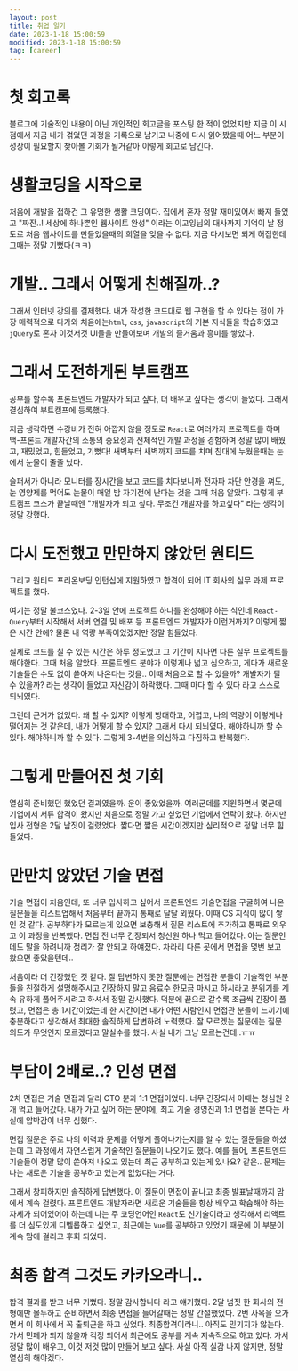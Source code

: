```yaml
---
layout: post
title: 취업 일기
date: 2023-1-18 15:00:59
modified: 2023-1-18 15:00:59
tag: [career]
---
```


# 첫 회고록
블로그에 기술적인 내용이 아닌 개인적인 회고글을 포스팅 한 적이 없었지만 지금 이 시점에서 지금 내가 겪었던 과정을 기록으로 남기고 나중에 다시 읽어봤을때 어느 부분이 성장이 필요할지 찾아볼 기회가 될거같아 이렇게 회고로 남긴다.

# 생활코딩을 시작으로
처음에 개발을 접하건 그 유명한 생활 코딩이다. 집에서 혼자 정말 재미있어서 빠져 들었고 "짜잔..! 세상에 하나뿐인 웹사이트 완성" 이라는 이고잉님의 대사까지 기억이 날 정도로 처음 웹사이트를 만들었을때의 희열을 잊을 수 없다. 지금 다시보면 되게 허접한데 그때는 정말 기뻤다(ㅋㅋ)

# 개발.. 그래서 어떻게 친해질까..?
그래서 인터넷 강의를 결제했다. 내가 작성한 코드대로 웹 구현을 할 수 있다는 점이 가장 매력적으로 다가와 처음에는`html`, `css`, `javascript`의 기본 지식들을 학습하였고 `jQuery`로 혼자 이것저것 UI들을 만들어보며 개발의 즐거움과 흥미를 쌓았다.

# 그래서 도전하게된 부트캠프
공부를 할수록 프론트엔드 개발자가 되고 싶다, 더 배우고 싶다는 생각이 들었다. 그래서 결심하여 부트캠프에 등록했다.  

지금 생각하면 수강비가 전혀 아깝지 않을 정도로 `React`로 여러가지 프로젝트를 하며 백-프론트 개발자간의 소통의 중요성과 전체적인 개발 과정을 경험하며 정말 많이 배웠고, 재밌었고, 힘들었고, 기뻤다! 새벽부터 새벽까지 코드를 치며 침대에 누웠을때는 눈에서 눈물이 줄줄 났다.  

슬퍼서가 아니라 모니터를 장시간을 보고 코드를 치다보니까 전자파 차단 안경을 껴도, 눈 영양제를 먹어도 눈물이 매일 밤 자기전에 난다는 것을 그때 처음 알았다. 그렇게 부트캠프 코스가 끝날때엔 "개발자가 되고 싶다. 무조건 개발자를 하고싶다" 라는 생각이 정말 강했다. 

# 다시 도전했고 만만하지 않았던 원티드
그리고 원티드 프리온보딩 인턴십에 지원하였고 합격이 되어 IT 회사의 실무 과제 프로젝트를 했다.  

여기는 정말 불코스였다. 2-3일 안에 프로젝트 하나를 완성해야 하는 식인데 `React-Query`부터 시작해서 서버 연결 및 배포 등 프론트엔드 개발자가 이런거까지? 이렇게 짧은 시간 안에? 물론 내 역량 부족이었겠지만 정말 힘들었다.  

실제로 코드를 칠 수 있는 시간은 하루 정도였고 그 기간이 지나면 다른 실무 프로젝트를 해야한다. 그때 처음 알았다. 프론트엔드 분야가 이렇게나 넓고 심오하고, 게다가 새로운 기술들은 수도 없이 쏟아져 나온다는 것을.. 이때 처음으로 할 수 있을까? 개발자가 될 수 있을까? 라는 생각이 들었고 자신감이 하락했다. 그때 마다 할 수 있다 라고 스스로 되뇌였다.  

그런데 근거가 없었다. 왜 할 수 있지? 이렇게 방대하고, 어렵고, 나의 역량이 이렇게나 떨어지는 것 같은데, 내가 어떻게 할 수 있지? 그래서 다시 되뇌였다. 해야하니까 할 수 있다. 해야하니까 할 수 있다. 그렇게 3-4번을 의심하고 다짐하고 반복했다. 

# 그렇게 만들어진 첫 기회
열심히 준비했던 했었던 결과였을까. 운이 좋았었을까. 여러군데를 지원하면서 몇군데 기업에서 서류 합격이 왔지만 처음으로 정말 가고 싶었던 기업에서 연락이 왔다. 하지만 입사 전형은 2달 남짓이 걸렸었다. 짧다면 짧은 시간이겠지만 심리적으로 정말 너무 힘들었다.

# 만만치 않았던 기술 면접
기술 면접이 처음인데, 또 너무 입사하고 싶어서 프론트엔드 기술면접을 구굴하여 나온 질문들을 리스트업해서 처음부터 끝까지 통째로 달달 외웠다. 이때 CS 지식이 많이 쌓인 것 같다. 공부하다가 모르는게 있으면 보충해서 질문 리스트에 추가하고 통째로 외우고 이 과정을 반복했다. 면접 전 너무 긴장되서 청신원 하나 먹고 들어갔다. 아는 질문인데도 말을 하려니까 정리가 잘 안되고 하얘졌다. 차라리 다른 곳에서 면접을 몇번 보고 왔으면 좋았을텐데..  

처음이라 더 긴장했던 것 같다. 잘 답변하지 못한 질문에는 면접관 분들이 기술적인 부분들을 친절하게 설명해주시고 긴장하지 말고 음료수 한모금 마시고 하시라고 분위기를 계속 유하게 풀어주시려고 하셔서 정말 감사했다. 덕분에 끝으로 갈수록 조금씩 긴장이 풀렸고, 면접은 총 1시간이었는데 한 시간이면 내가 어떤 사람인지 면접관 분들이 느끼기에 충분하다고 생각해서 최대한 솔직하게 답변하려 노력헀다. 잘 모르겠는 질문에는 질문 의도가 무엇인지 모르겠다고 말실수를 했다. 사실 내가 그냥 모르는건데..ㅠㅠ 

# 부담이 2배로..? 인성 면접
2차 면접은 기술 면접과 달리 CTO 분과 1:1 면접이었다. 너무 긴장되서 이때는 청심원 2개 먹고 들어갔다. 내가 가고 싶어 하는 분야에, 최고 기술 경영진과 1:1 면접을 본다는 사실에 압박감이 너무 심했다.  

면접 질문은 주로 나의 이력과 문제를 어떻게 풀어나가는지를 알 수 있는 질문들을 하셨는데 그 과정에서 자연스럽게 기술적인 질문들이 나오기도 했다. 예를 들어, 프론트엔드 기술들이 정말 많이 쏟아져 나오고 있는데 최근 공부하고 있는게 있나요? 같은.. 문제는 나는 새로운 기술을 공부하고 있는게 없었다는 거다.  

그래서 창피하지만 솔직하게 답변했다. 이 질문이 면접이 끝나고 최종 발표날때까지 맘에서 계속 걸렸다. 프론트엔드 개발자라면 새로운 기술들을 항상 배우고 학습해야 하는 자세가 되어있어야 하는데 나는 주 코딩언어인 `React`도 신기술이라고 생각해서 리액트를 더 심도있게 디벨롭하고 싶었고, 최근에는 `Vue`를 공부하고 있었기 때문에 이 부분이 계속 맘에 걸리고 후회 되었다.

# 최종 합격 그것도 카카오라니..
합격 결과를 받고 너무 기뻤다. 정말 감사합니다 라고 얘기했다. 2달 넘짓 한 회사의 전형에만 몰두하고 준비하면서 최종 면접을 들어갈때는 정말 간절했었다. 2번 사옥을 오가면서 이 회사에서 꼭 출퇴근을 하고 싶었다. 최종합격이라니..  아직도 믿기지가 않는다. 가서 민페가 되지 않을까 걱정 되어서 최근에도 공부를 계속 지속적으로 하고 있다. 가서 정말 많이 배우고, 이것 저것 많이 만들어 보고 싶다. 사실 아직 실감 나지 않지만, 정말 열심히 해야겠다.